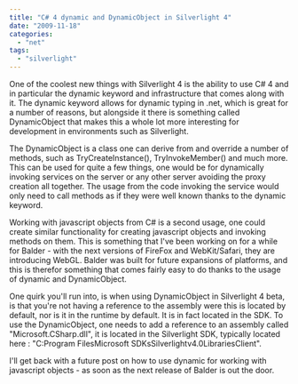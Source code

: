 ```yaml
---
title: "C# 4 dynamic and DynamicObject in Silverlight 4"
date: "2009-11-18"
categories: 
  - "net"
tags: 
  - "silverlight"
---
```


One of the coolest new things with Silverlight 4 is the ability to use C# 4 and in particular the dynamic keyword and infrastructure that comes along with it. The dynamic keyword allows for dynamic typing in .net, which is great for a number of reasons, but alongside it there is something called DynamicObject that makes this a whole lot more interesting for development in environments such as Silverlight.

The DynamicObject is a class one can derive from and override a number of methods, such as TryCreateInstance(), TryInvokeMember() and much more. This can be used for quite a few things, one would be for dynamically invoking services on the server or any other server avoiding the proxy creation all together. The usage from the code invoking the service would only need to call methods as if they were well known thanks to the dynamic keyword.

Working with javascript objects from C# is a second usage, one could create similar functionality for creating javascript objects and invoking methods on them. This is something that I've been working on for a while for Balder - with the next versions of FireFox and WebKit/Safari, they are introducing WebGL. Balder was built for future expansions of platforms, and this is therefor something that comes fairly easy to do thanks to the usage of dynamic and DynamicObject.

One quirk you'll run into, is when using DynamicObject in Silverlight 4 beta, is that you're not having a reference to the assembly were this is located by default, nor is it in the runtime by default. It is in fact located in the SDK. To use the DynamicObject, one needs to add a reference to an assembly called "Microsoft.CSharp.dll", it is located in the Silverlight SDK, typically located here : "C:Program FilesMicrosoft SDKsSilverlightv4.0LibrariesClient".

I'll get back with a future post on how to use dynamic for working with javascript objects - as soon as the next release of Balder is out the door.
